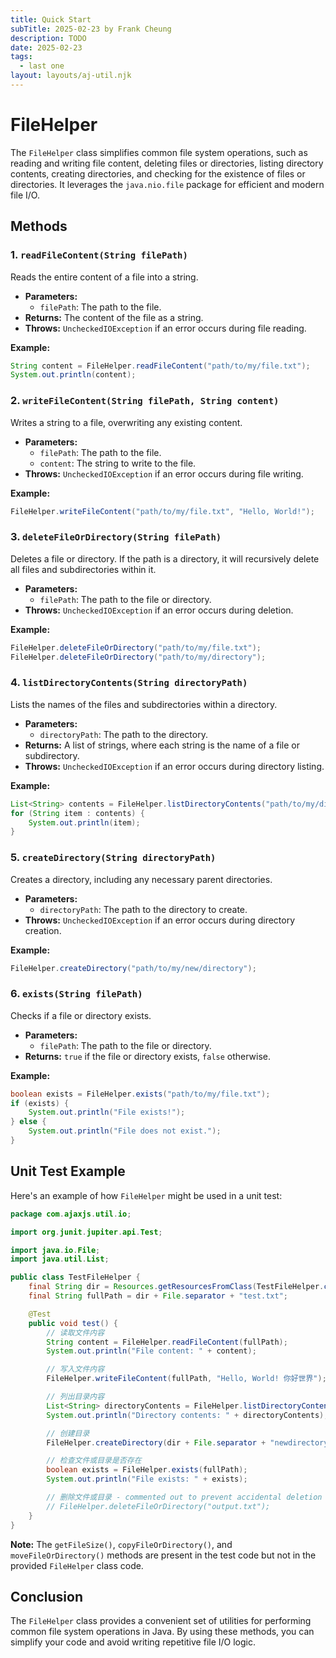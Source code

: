 ```yaml
---
title: Quick Start
subTitle: 2025-02-23 by Frank Cheung
description: TODO
date: 2025-02-23
tags:
  - last one
layout: layouts/aj-util.njk
---
```


# FileHelper

The `FileHelper` class simplifies common file system operations, such as reading and writing file content, deleting
files or directories, listing directory contents, creating directories, and checking for the existence
of files or directories. It leverages the `java.nio.file` package for efficient and modern file I/O.

## Methods

### 1. `readFileContent(String filePath)`

Reads the entire content of a file into a string.

* **Parameters:**
    * `filePath`: The path to the file.
* **Returns:** The content of the file as a string.
* **Throws:** `UncheckedIOException` if an error occurs during file reading.

**Example:**

```java
String content = FileHelper.readFileContent("path/to/my/file.txt");
System.out.println(content);
```

### 2. `writeFileContent(String filePath, String content)`

Writes a string to a file, overwriting any existing content.

* **Parameters:**
    * `filePath`: The path to the file.
    * `content`: The string to write to the file.
* **Throws:** `UncheckedIOException` if an error occurs during file writing.

**Example:**

```java
FileHelper.writeFileContent("path/to/my/file.txt", "Hello, World!");
```

### 3. `deleteFileOrDirectory(String filePath)`

Deletes a file or directory. If the path is a directory, it will recursively delete all files and subdirectories within
it.

* **Parameters:**
    * `filePath`: The path to the file or directory.
* **Throws:** `UncheckedIOException` if an error occurs during deletion.

**Example:**

```java
FileHelper.deleteFileOrDirectory("path/to/my/file.txt");
FileHelper.deleteFileOrDirectory("path/to/my/directory");
```

### 4. `listDirectoryContents(String directoryPath)`

Lists the names of the files and subdirectories within a directory.

* **Parameters:**
    * `directoryPath`: The path to the directory.
* **Returns:** A list of strings, where each string is the name of a file or subdirectory.
* **Throws:** `UncheckedIOException` if an error occurs during directory listing.

**Example:**

```java
List<String> contents = FileHelper.listDirectoryContents("path/to/my/directory");
for (String item : contents) {
    System.out.println(item);
}
```

### 5. `createDirectory(String directoryPath)`

Creates a directory, including any necessary parent directories.

* **Parameters:**
    * `directoryPath`: The path to the directory to create.
* **Throws:** `UncheckedIOException` if an error occurs during directory creation.

**Example:**

```java
FileHelper.createDirectory("path/to/my/new/directory");
```

### 6. `exists(String filePath)`

Checks if a file or directory exists.

* **Parameters:**
    * `filePath`: The path to the file or directory.
* **Returns:** `true` if the file or directory exists, `false` otherwise.

**Example:**

```java
boolean exists = FileHelper.exists("path/to/my/file.txt");
if (exists) {
    System.out.println("File exists!");
} else {
    System.out.println("File does not exist.");
}
```

## Unit Test Example

Here's an example of how `FileHelper` might be used in a unit test:

```java
package com.ajaxjs.util.io;

import org.junit.jupiter.api.Test;

import java.io.File;
import java.util.List;

public class TestFileHelper {
    final String dir = Resources.getResourcesFromClass(TestFileHelper.class, "");
    final String fullPath = dir + File.separator + "test.txt";

    @Test
    public void test() {
        // 读取文件内容
        String content = FileHelper.readFileContent(fullPath);
        System.out.println("File content: " + content);

        // 写入文件内容
        FileHelper.writeFileContent(fullPath, "Hello, World! 你好世界");

        // 列出目录内容
        List<String> directoryContents = FileHelper.listDirectoryContents(dir);
        System.out.println("Directory contents: " + directoryContents);

        // 创建目录
        FileHelper.createDirectory(dir + File.separator + "newdirectory");

        // 检查文件或目录是否存在
        boolean exists = FileHelper.exists(fullPath);
        System.out.println("File exists: " + exists);

        // 删除文件或目录 - commented out to prevent accidental deletion during testing
        // FileHelper.deleteFileOrDirectory("output.txt");
    }
}
```

**Note:** The `getFileSize()`, `copyFileOrDirectory()`, and `moveFileOrDirectory()` methods are present in the test code
but not in the provided `FileHelper` class code.

## Conclusion

The `FileHelper` class provides a convenient set of utilities for performing common file system operations in Java. By
using these methods, you can simplify your code and avoid writing repetitive file I/O logic.